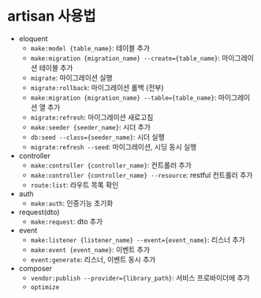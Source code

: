 # artisan 사용법

- eloquent
  - `make:model {table_name}`: 테이블 추가
  - `make:migration {migration_name} --create={table_name}`: 마이그레이션 테이블 추가
  - `migrate`: 마이그레이션 실행
  - `migrate:rollback`: 마이그레이션 롤백 (전부)
  - `make:migration {migration_name} --table={table_name}`: 마이그레이션 열 추가
  - `migrate:refresh`: 마이그레이션 새로고침
  - `make:seeder {seeder_name}`: 시더 추가
  - `db:seed --class={seeder_name}`: 시더 실행
  - `migrate:refresh --seed`: 마이그레이션, 시딩 동시 실행
- controller
  - `make:controller {controller_name}`: 컨트롤러 추가
  - `make:controller {controller_name} --resource`: restful 컨트롤러 추가
  - `route:list`: 라우트 목록 확인
- auth
  - `make:auth`: 인증기능 초기화
- request(dto)
  - `make:request`: dto 추가
- event
  - `make:listener {listener_name} --event={event_name}`: 리스너 추가
  - `make:event {event_name}`: 이벤트 추가
  - `event:generate`: 리스너, 이벤트 동시 추가
- composer
  - `vendor:publish --provider={library_path}`: 서비스 프로바이더에 추가
  - `optimize`
